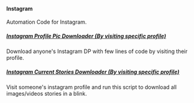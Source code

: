 <h4>Instagram</h4>
Automation Code for Instagram.<br/>
<h5><a href="https://github.com/priyanshukdc/CodeBase/blob/00733211a46529f2a31833f3a2ce0615473d701e/Automation/JavaScript/Instagram/InstagramDpDownloadByVisitingSpecificProfile/instagramDpDownloadByVisitingSpecificProfile.js">Instagram Profile Pic Downloader (By visiting specific profile)</a></h5>
Download anyone's Instagram DP with few lines of code by visiting their profile.
<br/>

<h5><a href="https://github.com/priyanshukdc/CodeBase/blob/fc8ae68df4a3f877a381a6461dd31bb3f0db4124/Automation/JavaScript/Instagram/InstagramCurrentStoriesDownloadByVisitingSpecificProfile/InstagramCurrentStoriesDownloadByVisitingSpecificProfile.js">Instagram Current Stories Downloader (By visiting specific profile)</a></h5>
Visit someone's instagram profile and run this script to download all images/videos stories in a blink.
<br/>


